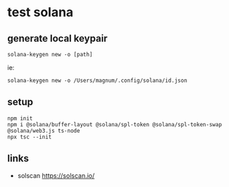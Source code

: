# test solana

## generate local keypair

```
solana-keygen new -o [path]
```
ie:

```
solana-keygen new -o /Users/magnum/.config/solana/id.json
```


## setup
```
npm init
npm i @solana/buffer-layout @solana/spl-token @solana/spl-token-swap @solana/web3.js ts-node
npx tsc --init
```

## links
* solscan https://solscan.io/ 